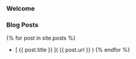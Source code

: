### Welcome

### Blog Posts 
{% for post in site.posts %}
 - [ {{ post.title }} ]( {{ post.url }} )
{% endfor %}


